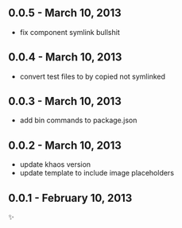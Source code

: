 
0.0.5 - March 10, 2013
----------------------
* fix component symlink bullshit

0.0.4 - March 10, 2013
----------------------
* convert test files to by copied not symlinked

0.0.3 - March 10, 2013
----------------------
* add bin commands to package.json

0.0.2 - March 10, 2013
----------------------
* update khaos version
* update template to include image placeholders

0.0.1 - February 10, 2013
-------------------------
:sparkles: